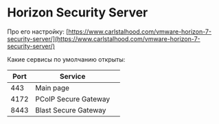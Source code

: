 # Horizon Security Server

Про его настройку: [https://www.carlstalhood.com/vmware-horizon-7-security-server/](https://www.carlstalhood.com/vmware-horizon-7-security-server/)

Какие сервисы по умолчанию открыты:

| Port | Service              |   |
| ---- | -------------------- | - |
| 443  | Main page            |   |
| 4172 | PCoIP Secure Gateway |   |
| 8443 | Blast Secure Gateway |   |

